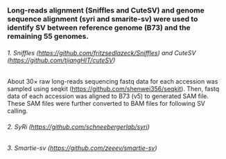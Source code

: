 ### Long-reads alignment (Sniffles and CuteSV) and genome sequence alignment (syri and smarite-sv) were used to identify SV between reference genome (B73) and the remaining 55 genomes.
###### 1.	Sniffles (https://github.com/fritzsedlazeck/Sniffles) and CuteSV  (https://github.com/tjiangHIT/cuteSV) <br>
About 30× raw long-reads sequencing fastq data for each accession was sampled using seqkit 
(https://github.com/shenwei356/seqkit). Then, fastq data of each accession was aligned to B73 (v5) to generated SAM file.
These SAM files were further converted to BAM files for following SV calling.
###### 2.	SyRi (https://github.com/schneebergerlab/syri)
###### 3.	Smartie-sv (https://github.com/zeeev/smartie-sv)
